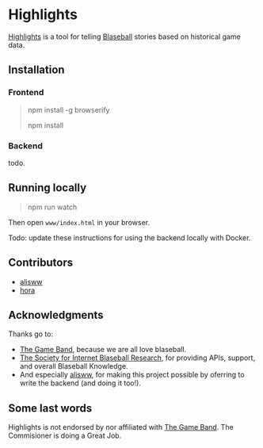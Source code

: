 # Highlights

[Highlights](https://highlights.sibr.dev/) is a tool for telling [Blaseball](https://www.blaseball.com/) stories based on historical game data.

## Installation

### Frontend

> npm install -g browserify
> 
> npm install

### Backend

todo.

## Running locally

> npm run watch

Then open `www/index.html` in your browser.

Todo: update these instructions for using the backend locally with Docker.

## Contributors

- [alisww](https://github.com/alisww)
- [hora](https://github.com/hora)

## Acknowledgments

Thanks go to:

- [The Game Band](https://thegameband.com/), because we are all love blaseball.
- [The Society for Internet Blaseball Research](https://sibr.dev/), for providing
  APIs, support, 
  and overall Blaseball Knowledge.
- And especially [alisww](https://github.com/alisww), for making this project possible by oferring to write the backend (and doing it too!).

## Some last words

Highlights is not endorsed by nor affiliated with [The Game
Band](https://thegameband.com/).
The Commisioner is doing a Great Job.

